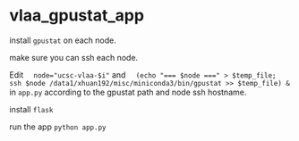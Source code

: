 # vlaa_gpustat_app

install `gpustat` on each node.

make sure you can ssh each node.

Edit `  node="ucsc-vlaa-$i"` and `  (echo "=== $node ===" > $temp_file; ssh $node /data1/xhuan192/misc/miniconda3/bin/gpustat >> $temp_file) &` in `app.py` according to the gpustat path and node ssh hostname.

install `flask`

run the app `python app.py`
